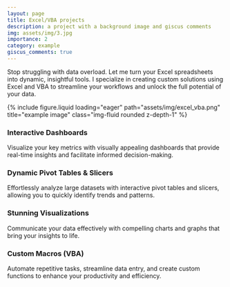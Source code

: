 ```yaml
---
layout: page
title: Excel/VBA projects
description: a project with a background image and giscus comments
img: assets/img/3.jpg
importance: 2
category: example
giscus_comments: true
---
```


Stop struggling with data overload.
Let me turn your Excel spreadsheets into dynamic, insightful tools.
I specialize in creating custom solutions using Excel and VBA to streamline your workflows and unlock the full potential of your data.


<div class="row">
    <div class="col-sm mt-3 mt-md-0">
        {% include figure.liquid loading="eager" path="assets/img/excel_vba.png" title="example image" class="img-fluid rounded z-depth-1" %}
    </div>
</div>


### Interactive Dashboards
Visualize your key metrics with visually appealing dashboards that provide real-time insights and facilitate informed decision-making.

### Dynamic Pivot Tables & Slicers
Effortlessly analyze large datasets with interactive pivot tables and slicers, allowing you to quickly identify trends and patterns.


### Stunning Visualizations
Communicate your data effectively with compelling charts and graphs that bring your insights to life.

### Custom Macros (VBA)
Automate repetitive tasks, streamline data entry, and create custom functions to enhance your productivity and efficiency.


